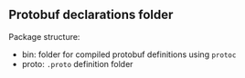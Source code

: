 ## Protobuf declarations folder

Package structure:
- bin: folder for compiled protobuf definitions using `protoc`
- proto: `.proto` definition folder
